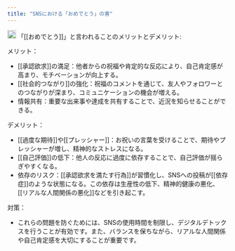 ```yaml
---
title: "SNSにおける「おめでとう」の害"
---
```


<img src='https://scrapbox.io/api/pages/nishio/gpt/icon' alt='gpt.icon' height="19.5"/>
「[[おめでとう]]」と言われることのメリットとデメリット:

メリット：
- [[承認欲求]]の満足：他者からの祝福や肯定的な反応により、自己肯定感が高まり、モチベーションが向上する。
- [[社会的つながり]]の強化：祝福のコメントを通じて、友人やフォロワーとのつながりが深まり、コミュニケーションの機会が増える。
- 情報共有：重要な出来事や達成を共有することで、近況を知らせることができる。

デメリット：
- [[過度な期待]]や[[プレッシャー]]：お祝いの言葉を受けることで、期待やプレッシャーが増し、精神的なストレスになる。
- [[自己評価]]の低下：他人の反応に過度に依存することで、自己評価が揺らぎやすくなる。
- 依存のリスク：[[承認欲求を満たす行為]]が習慣化し、SNSへの投稿が[[依存症]]のような状態になる。この依存は生産性の低下、精神的健康の悪化、[[リアルな人間関係の悪化]]などを引き起こす。

対策：
- これらの問題を防ぐためには、SNSの使用時間を制限し、デジタルデトックスを行うことが有効です。また、バランスを保ちながら、リアルな人間関係や自己肯定感を大切にすることが重要です。